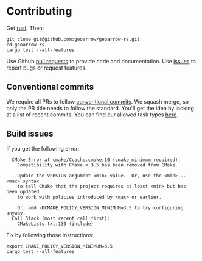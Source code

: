 # Contributing

Get [rust](https://rustup.rs/).
Then:

```shell
git clone git@github.com:geoarrow/geoarrow-rs.git
cd geoarrow-rs
cargo test --all-features
```

Use Github [pull requests](https://github.com/geoarrow/geoarrow-rs/pulls) to provide code and documentation.
Use [issues](https://github.com/geoarrow/geoarrow-rs/issues) to report bugs or request features.

## Conventional commits

We require all PRs to follow [conventional commits](https://www.conventionalcommits.org/en/v1.0.0/).
We squash merge, so only the PR title needs to follow the standard.
You'll get the idea by looking at a list of recent commits.
You can find our allowed task types [here](.github/workflows/conventional-commits.yml).

## Build issues

If you get the following error:

```text
  CMake Error at cmake/Ccache.cmake:10 (cmake_minimum_required):
    Compatibility with CMake < 3.5 has been removed from CMake.

    Update the VERSION argument <min> value.  Or, use the <min>...<max> syntax
    to tell CMake that the project requires at least <min> but has been updated
    to work with policies introduced by <max> or earlier.

    Or, add -DCMAKE_POLICY_VERSION_MINIMUM=3.5 to try configuring anyway.
  Call Stack (most recent call first):
    CMakeLists.txt:130 (include)
```

Fix by following those instructions:

```shell
export CMAKE_POLICY_VERSION_MINIMUM=3.5
cargo test --all-features
```
